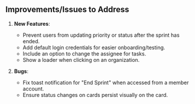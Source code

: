 ## Improvements/Issues to Address

1. **New Features**:

   - Prevent users from updating priority or status after the sprint has ended.
   - Add default login credentials for easier onboarding/testing.
   - Include an option to change the assignee for tasks.
   - Show a loader when clicking on an organization.

2. **Bugs**:
   - Fix toast notification for "End Sprint" when accessed from a member account.
   - Ensure status changes on cards persist visually on the card.
